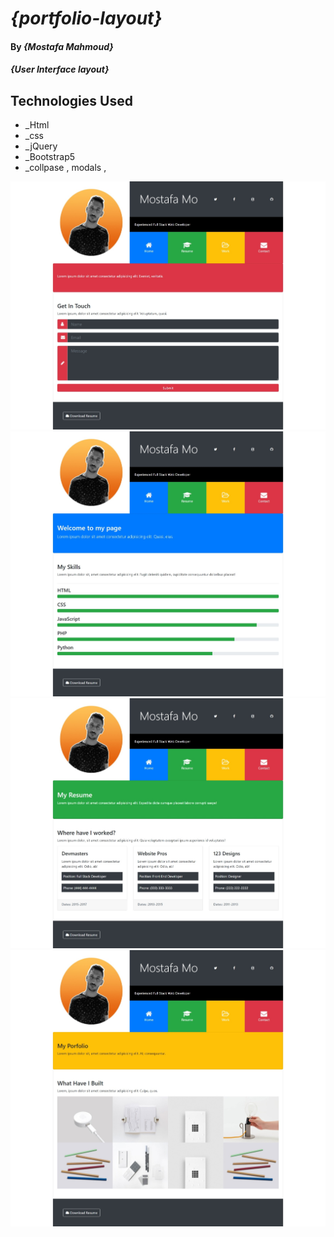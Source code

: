 
# _{portfolio-layout}_

#### By _**{Mostafa Mahmoud}**_

#### _{User Interface layout}_

## Technologies Used

* _Html
* _css
* _jQuery
* _Bootstrap5
* _collpase , modals ,
 

![My Image](1.jpeg)
![My Image](2.jpeg)
![My Image](3.jpeg)
![My Image](4.jpeg)
